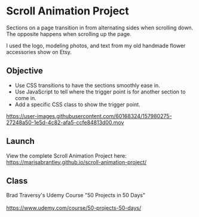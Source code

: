 # Scroll Animation Project

Sections on a page transition in from alternating sides when scrolling down. The opposite happens when scrolling up the page.

I used the logo, modeling photos, and text from my old handmade flower accessories show on Etsy.

## Objective
* Use CSS transitions to have the sections smoothly ease in.
* Use JavaScript to tell where the trigger point is for another section to come in.
* Add a specific CSS class to show the trigger point.

https://user-images.githubusercontent.com/60168324/157980275-27248a50-1e5d-4c82-afa5-ccfe84813d00.mov

## Launch

View the complete Scroll Animation Project here: https://marisabrantley.github.io/scroll-animation-project/

## Class
Brad Traversy's Udemy Course "50 Projects in 50 Days" <br>
<br>
https://www.udemy.com/course/50-projects-50-days/
